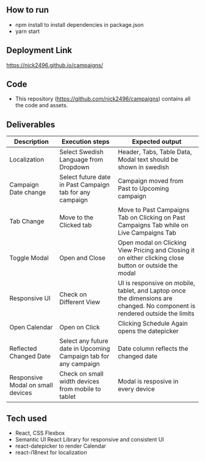 ## How to run
- npm install to install dependencies in package.json 
- yarn start

## Deployment Link 
https://nick2496.github.io/campaigns/

## Code
- This repository (https://github.com/nick2496/campaigns) contains all the code and assets.

## Deliverables
|Description | Execution steps | Expected output|
|--- | --- | ---|
|Localization |Select Swedish Language from Dropdown | Header, Tabs, Table Data, Modal text should be shown in swedish|
|Campaign Date change | Select future date in Past Campaign tab for any campaign | Campaign moved from Past to Upcoming campaign|
|Tab Change | Move to the Clicked tab | Move to Past Campaigns Tab on Clicking on Past Campaigns Tab while on Live Campaigns Tab |
|Toggle Modal | Open and Close | Open modal on Clicking View Pricing and Closing it on either clicking close button or outside the modal |
|Responsive UI | Check on Different View | UI is responsive on mobile, tablet, and Laptop once the dimensions are changed. No component is rendered outside the limits |
|Open Calendar | Open on Click | Clicking Schedule Again opens the datepicker |
|Reflected Changed Date | Select any future date in Upcoming Campaign tab for any campaign | Date column reflects the changed date |
|Responsive Modal on small devices | Check on small width devices from mobile to tablet | Modal is resposive in every device | 

## Tech used
- React, CSS Flexbox
- Semantic UI React Library for responsive and consistent UI
- react-datepicker to render Calendar
- react-i18next for localization
